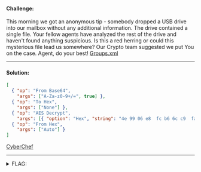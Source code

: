 #### Challenge:

This morning we got an anonymous tip - somebody dropped a USB drive into our mailbox without any additional information. The drive contained a single file. Your fellow agents have analyzed the rest of the drive and haven't found anything suspicious. Is this a red herring or could this mysterious file lead us somewhere? Our Crypto team suggested we put You on the case. Agent, do your best! [Groups.xml](./Groups.xml ':ignore')

---

#### Solution:

```json
[
  { "op": "From Base64",
    "args": ["A-Za-z0-9+/=", true] },
  { "op": "To Hex",
    "args": ["None"] },
  { "op": "AES Decrypt",
    "args": [{ "option": "Hex", "string": "4e 99 06 e8  fc b6 6c c9  fa f4 93 10  62 0f fe e8 f4 96 e8 06  cc 05 79 90  20 9b 09 a4  33 b6 6c 1b" }, { "option": "Hex", "string": "" }, "CBC", "Hex", "Hex", { "option": "Hex", "string": "" }] },
  { "op": "From Hex",
    "args": ["Auto"] }
]
```

[CyberChef](https://gchq.github.io/CyberChef/)

---

<details><summary>FLAG:</summary>

```
CT18-jSDi-KuMI-JNue-um3q
```

</details>
